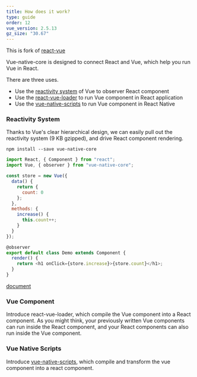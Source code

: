 ```yaml
---
title: How does it work?
type: guide
order: 12
vue_version: 2.5.13
gz_size: "30.67"
---
```


This is fork of [react-vue](https://github.com/GeekyAnts/vue-native-core)

Vue-native-core is designed to connect React and Vue, which help you run Vue in React.

There are three uses.

* Use the [reactivity system](https://github.com/SmallComfort/react-vue/blob/dev/README.md#reactivity-system) of Vue to observer React component
* Use the [react-vue-loader](https://github.com/SmallComfort/react-vue/blob/dev/README.md#vue-component) to run Vue component in React application
* Use the [vue-native-scripts](https://github.com/SmallComfort/react-vue/blob/dev/README.md#native) to run Vue component in React Native

### Reactivity System

Thanks to Vue's clear hierarchical design, we can easily pull out the reactivity system (9 KB gzipped), and drive React component rendering.

```
npm install --save vue-native-core
```

```javascript
import React, { Component } from "react";
import Vue, { observer } from "vue-native-core";

const store = new Vue({
  data() {
    return {
      count: 0
    };
  },
  methods: {
    increase() {
      this.count++;
    }
  }
});

@observer
export default class Demo extends Component {
  render() {
    return <h1 onClick={store.increase}>{store.count}</h1>;
  }
}
```

[document](https://github.com/GeekyAnts/vue-native-core/blob/master/packages/vue-native-core/README.md)

### Vue Component
Introduce react-vue-loader, which compile the Vue component into a React component. As you might think, your previously written Vue components can run inside the React component, and your React components can also run inside the Vue component.

### Vue Native Scripts

Introduce [vue-native-scripts](https://github.com/GeekyAnts/vue-native-core/tree/master/packages/vue-native-scripts), which compile and transform the vue component into a react component.